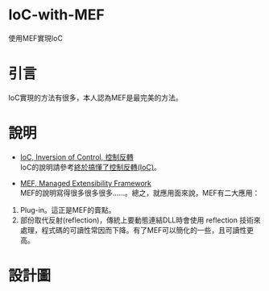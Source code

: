 # IoC-with-MEF
使用MEF實現IoC

# 引言
IoC實現的方法有很多，本人認為MEF是最完美的方法。

# 說明
* [IoC, Inversion of Control, 控制反轉](https://zh.wikipedia.org/wiki/%E6%8E%A7%E5%88%B6%E5%8F%8D%E8%BD%AC)   
IoC的說明請參考[終於搞懂了控制反轉(IoC)](http://relycoding.blogspot.tw/2016/06/ioc.html?q=IoC)。  

* [MEF, Managed Extensibility Framework](https://docs.microsoft.com/zh-tw/dotnet/framework/mef/)  
MEF的說明寫得很多很多很多……。總之，就應用面來說，MEF有二大應用：
1. Plug-in。這正是MEF的賣點。
2. 部份取代反射(reflection)，傳統上要動態連結DLL時會使用 reflection 技術來處理，程式碼的可讀性常因而下降。有了MEF可以簡化的一些，且可讀性更高。

# 設計圖



